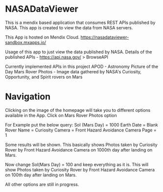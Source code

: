 # NASADataViewer
This is a mendix based application that consumes REST APIs published by NASA. This app is created to view the data from NASA servers.

This App is hosted on Mendix Cloud.
https://nasadataviewer-sandbox.mxapps.io/

Usage of this app to just view the data published by NASA. Details of the published APIs - https://api.nasa.gov/ > BrowseAPI

Currently implemented APIs in this project
APOD - Astronomy Picture of the Day
Mars Rover Photos - Image data gathered by NASA's Curiosity, Opportunity, and Spirit rovers on Mars

# Navigation
Clicking on the image of the homepage will take you to different options available in the App.
Click on Mars Rover Photos option

For Example put the below query:
Sol (Mars Day) = 1000
Earth Date = Blank
Rover Name = Curiosity
Camera = Front Hazard Avoidance Camera
Page = 1

Some results will be shown. This basically shows Photos taken by Curiosity Rover by Front Hazard Avoidance Camera on 1000th day after landing on Mars.

Now change Sol(Mars Day) = 100 and keep everything as it is. This will show Photos taken by Curiosity Rover by Front Hazard Avoidance Camera on 100th day after landing on Mars.

All other options are still in progress.
